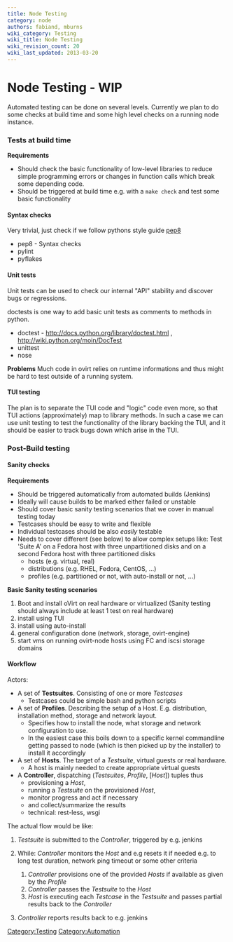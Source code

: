 ```yaml
---
title: Node Testing
category: node
authors: fabiand, mburns
wiki_category: Testing
wiki_title: Node Testing
wiki_revision_count: 20
wiki_last_updated: 2013-03-20
---
```


# Node Testing - WIP

Automated testing can be done on several levels. Currently we plan to do some checks at build time and some high level checks on a running node instance.

### Tests at build time

**Requirements**

*   Should check the basic functionality of low-level libraries to reduce simple programming errors or changes in function calls which break some depending code.
*   Should be triggered at build time e.g. with a `make check` and test some basic functionality

#### Syntax checks

Very trivial, just check if we follow pythons style guide [pep8](http://www.python.org/dev/peps/pep-0008/)

*   pep8 - Syntax checks
*   pylint
*   pyflakes

#### Unit tests

Unit tests can be used to check our internal "API" stability and discover bugs or regressions.

doctests is one way to add basic unit tests as comments to methods in python.

*   doctest - <http://docs.python.org/library/doctest.html> , <http://wiki.python.org/moin/DocTest>
*   unittest
*   nose

**Problems** Much code in ovirt relies on runtime informations and thus might be hard to test outside of a running system.

#### TUI testing

The plan is to separate the TUI code and "logic" code even more, so that TUI actions (approximately) map to library methods. In such a case we can use unit testing to test the functionality of the library backing the TUI, and it should be easier to track bugs down which arise in the TUI.

### Post-Build testing

#### Sanity checks

**Requirements**

*   Should be triggered automatically from automated builds (Jenkins)
*   Ideally will cause builds to be marked either failed or unstable
*   Should cover basic sanity testing scenarios that we cover in manual testing today
*   Testcases should be easy to write and flexible
*   Individual testcases should be also *easily* testable
*   Needs to cover different (see below) to allow complex setups like: Test 'Suite A' on a Fedora host with three unpartitioned disks and on a second Fedora host with three partitioned disks
    -   hosts (e.g. virtual, real)
    -   distributions (e.g. RHEL, Fedora, CentOS, ...)
    -   profiles (e.g. partitioned or not, with auto-install or not, ...)

**Basic Sanity testing scenarios**

1.  Boot and install oVirt on real hardware or virtualized (Sanity testing should always include at least 1 test on real hardware)
2.  install using TUI
3.  install using auto-install
4.  general configuration done (network, storage, ovirt-engine)
5.  start vms on running ovirt-node hosts using FC and iscsi storage domains

#### Workflow

Actors:

*   A set of **Testsuites**. Consisting of one or more *Testcases*
    -   Testcases could be simple bash and python scripts
*   A set of **Profiles**. Describing the setup of a Host. E.g. distribution, installation method, storage and network layout.
    -   Specifies how to install the node, what storage and network configuration to use.
    -   In the easiest case this boils down to a specific kernel commandline getting passed to node (which is then picked up by the installer) to install it accordingly
*   A set of **Hosts**. The target of a *Testsuite*, virtual guests or real hardware.
    -   A host is mainly needed to create appropriate virtual guests
*   A **Controller**, dispatching (*Testsuites*, *Profile*, [*Host*]) tuples thus
    -   provisioning a *Host*,
    -   running a *Testsuite* on the provisioned *Host*,
    -   monitor progress and act if necessary
    -   and collect/summarize the results
    -   technical: rest-less, wsgi

The actual flow would be like:

1.  *Testsuite* is submitted to the *Controller*, triggered by e.g. jenkins
2.  While: *Controller* monitors the *Host* and e.g resets it if needed e.g. to long test duration, network ping timeout or some other criteria
    1.  *Controller* provisions one of the provided *Hosts* if available as given by the *Profile*
    2.  *Controller* passes the *Testsuite* to the *Host*
    3.  *Host* is executing each *Testcase* in the *Testsuite* and passes partial results back to the *Controller*

3.  *Controller* reports results back to e.g. jenkins

<Category:Testing> <Category:Automation>
